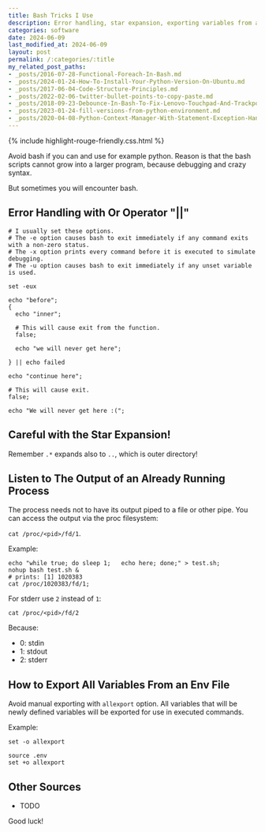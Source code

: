 ```yaml
---
title: Bash Tricks I Use
description: Error handling, star expansion, exporting variables from an env file.
categories: software
date: 2024-06-09
last_modified_at: 2024-06-09
layout: post
permalink: /:categories/:title
my_related_post_paths:
- _posts/2016-07-28-Functional-Foreach-In-Bash.md
- _posts/2024-01-24-How-To-Install-Your-Python-Version-On-Ubuntu.md
- _posts/2017-06-04-Code-Structure-Principles.md
- _posts/2022-02-06-twitter-bullet-points-to-copy-paste.md
- _posts/2018-09-23-Debounce-In-Bash-To-Fix-Lenovo-Touchpad-And-Trackpoint-Lost-Sync.md
- _posts/2023-01-24-fill-versions-from-python-environment.md
- _posts/2020-04-08-Python-Context-Manager-With-Statement-Exception-Handling.md
---
```


{% include highlight-rouge-friendly.css.html %}


Avoid bash if you can and use for example python.
Reason is that the bash scripts cannot grow into a larger program, because debugging and crazy syntax.

But sometimes you will encounter bash.


## Error Handling with Or Operator "||"

```
# I usually set these options.
# The -e option causes bash to exit immediately if any command exits with a non-zero status.
# The -x option prints every command before it is executed to simulate debugging.
# The -u option causes bash to exit immediately if any unset variable is used.

set -eux

echo "before";
{
  echo "inner";
  
  # This will cause exit from the function.
  false;
  
  echo "we will never get here";
  
} || echo failed

echo "continue here";

# This will cause exit.
false;

echo "We will never get here :(";
```


## Careful with the Star Expansion!

Remember `.*` expands also to `..`, which is outer directory!


## Listen to The Output of an Already Running Process
The process needs not to have its output piped to a file or other pipe. 
You can access the output via the proc filesystem:

```cat /proc/<pid>/fd/1```.

Example:
```
echo "while true; do sleep 1;   echo here; done;" > test.sh;
nohup bash test.sh &
# prints: [1] 1020383
cat /proc/1020383/fd/1;
```

For stderr use `2` instead of `1`:
```
cat /proc/<pid>/fd/2
```

Because:
- 0: stdin
- 1: stdout
- 2: stderr


## How to Export All Variables From an Env File

Avoid manual exporting with `allexport` option.
All variables that will be newly defined variables will be exported for use in executed commands. 

Example:
```
set -o allexport

source .env
set +o allexport
```


## Other Sources

- TODO 

Good luck!